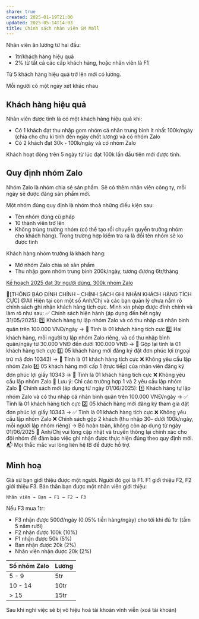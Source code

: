 ```yaml
---
share: true
created: 2025-01-19T21:00
updated: 2025-05-14T14:03
title: Chính sách nhân viên GM Mall
---
```

Nhân viên ăn lương từ hai đầu:
- 1tr/khách hàng hiệu quả
- 2% từ tất cả các cấp khách hàng, hoặc nhân viên là F1

Từ 5 khách hàng hiệu quả trở lên mới có lương. 

Mỗi người có một ngày xét khác nhau

## Khách hàng hiệu quả
Nhân viên được tính là có một khách hàng hiệu quả khi:
- Có 1 khách đạt thu nhập gom nhóm cá nhân trung bình ít nhất 100k/ngày (chia cho chu kì tính đến ngày chốt lương) và có nhóm Zalo
- Có 2 khách đạt 30k - 100k/ngày và có nhóm Zalo

Khách hoạt động trên 5 ngày từ lúc đạt 100k lần đầu tiên mới được tính.

## Quy định nhóm Zalo
Nhóm Zalo là nhóm chia sẻ sản phẩm. Sẽ có thêm nhân viên công ty, mỗi ngày sẽ được đăng sản phẩm mới.

Một nhóm đúng quy định là nhóm thoả những điều kiện sau:
- Tên nhóm đúng cú pháp
- 10 thành viên trở lên
- Không trùng trưởng nhóm (có thể tạo rồi chuyển quyền trưởng nhóm cho khách hàng). Trong trường hợp kiểm tra ra là đổi tên nhóm sẽ ko được tính 

Khách hàng nhóm trưởng là khách hàng:
- Mở nhóm Zalo chia sẻ sản phẩm
- Thu nhập gom nhóm trung bình 200k/ngày, tương đương 6tr/tháng

[Kế hoạch 2025 đạt 3tr người dùng, 300k nhóm Zalo](../K%E1%BA%BF%20ho%E1%BA%A1ch%202025%20%C4%91%E1%BA%A1t%203tr%20ng%C6%B0%E1%BB%9Di%20d%C3%B9ng,%20300k%20nh%C3%B3m%20Zalo.md)

📢[THÔNG BÁO ĐÍNH CHÍNH – CHÍNH SÁCH GHI NHẬN KHÁCH HÀNG TÍCH CỰC] @All
Hiện tại còn một số Anh/Chị và các bạn quản lý chưa nắm rõ chính sách ghi nhận khách hàng tích cực. Mình xin phép được đính chính và làm rõ như sau:
✅ Chính sách hiện hành (áp dụng đến hết ngày 31/05/2025):
1️⃣ Khách hàng tự lập nhóm Zalo và có thu nhập cá nhân bình quân trên 100.000 VNĐ/ngày
→ 📌 Tính là 01 khách hàng tích cực
2️⃣ Hai khách hàng, mỗi người tự lập nhóm Zalo riêng, và có thu nhập bình quân/ngày từ 30.000 VNĐ đến dưới 100.000 VNĐ
→ 📌 Gộp lại tính là 01 khách hàng tích cực
3️⃣ 05 khách hàng mới đăng ký đặt đơn phúc lợi (ngoại trừ mã đơn 10343)
→ 📌 Tính là 01 khách hàng tích cực
❌ Không yêu cầu lập nhóm Zalo
4️⃣ 05 khách hàng mới cấp 1 (trực tiếp) của nhân viên đăng ký đơn phúc lợi giấy 10343
→ 📌 Tính là 01 khách hàng tích cực
❌ Không yêu cầu lập nhóm Zalo
📌 Lưu ý: Chỉ các trường hợp 1 và 2 yêu cầu lập nhóm Zalo
🚨 Chính sách mới (áp dụng từ ngày 01/06/2025):
1️⃣ Khách hàng tự lập nhóm Zalo và có thu nhập cá nhân bình quân trên 100.000 VNĐ/ngày
→ ✅ Tính là 01 khách hàng tích cực
2️⃣ 05 khách hàng mới đăng ký tham gia đặt đơn phúc lợi giấy 10343
→ ✅ Tính là 01 khách hàng tích cực
❌ Không yêu cầu lập nhóm Zalo
❌ Chính sách gộp 2 khách (thu nhập 30– dưới 100k/ngày, mỗi người lập nhóm riêng)
→ Bỏ hoàn toàn, không còn áp dụng từ ngày 01/06/2025
📎 Anh/Chị vui lòng cập nhật và truyền thông lại chính xác cho đội nhóm để đảm bảo việc ghi nhận được thực hiện đúng theo quy định mới.
📬 Mọi thắc mắc vui lòng liên hệ IB để được hỗ trợ.

## Minh hoạ
Giả sử bạn giới thiệu được một người. Người đó gọi là F1. F1 giới thiệu F2, F2 giới thiệu F3. Bản thân bạn được một nhân viên giới thiệu:
```
Nhân viên → Bạn → F1 → F2 → F3
```
Nếu F3 mua 1tr:
- F3 nhận được 500đ/ngày (0.05% tiền hàng/ngày) cho tới khi đủ 1tr (tầm 5 năm rưỡi)
- F2 nhận được 100k (10%)
- F1 nhận được 50k (5%)
- Bạn nhận được 20k (2%)
- Nhân viên nhận được 20k (2%)

| Số nhóm Zalo | Lương |
| ------------ | ----- |
| 5 - 9        | 5tr   |
| 10 - 14      | 10tr  |
| > 15         | 15tr  |

Sau khi nghỉ việc sẽ bị vô hiệu hoá tài khoản vĩnh viễn (xoá tài khoản)